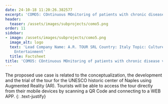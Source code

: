 ```yaml
---
date: 24-10-18 11:20:26.382577
excerpt: 'COMO5: COntinuous MOnitoring of patients with chronic disease via 5G'
header:
  teaser: /assets/images/subprojects/como5.png
order: 11
sidebar:
- image: /assets/images/subprojects/como5.png
  image_alt: logo
  text: 'Lead Company Name: A.R. TOUR SRL Country: Italy Topic: Culture, Tourism &
    Entertainment'
  title: Factsheet
title: 'COMO5: COntinuous MOnitoring of patients with chronic disease via 5G'
---
```

The proposed use case is related to the conceptualization, the development and the trial of the tour for the UNESCO historic center of Naples using Augmented Reality (AR). Tourists will be able to access the tour directly from their mobile devices by scanning a QR Code and connecting to a WEB APP.
{: .text-justify}

